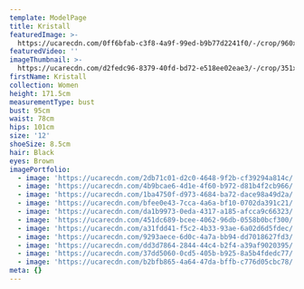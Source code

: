 ```yaml
---
template: ModelPage
title: Kristall
featuredImage: >-
  https://ucarecdn.com/0ff6bfab-c3f8-4a9f-99ed-b9b77d2241f0/-/crop/960x364/0,0/-/preview/
featuredVideo: ''
imageThumbnail: >-
  https://ucarecdn.com/d2fedc96-8379-40fd-bd72-e518ee02eae3/-/crop/351x383/51,11/-/preview/
firstName: Kristall
collection: Women
height: 171.5cm
measurementType: bust
bust: 95cm
waist: 78cm
hips: 101cm
size: '12'
shoeSize: 8.5cm
hair: Black
eyes: Brown
imagePortfolio:
  - image: 'https://ucarecdn.com/2db71c01-d2c0-4648-9f2b-cf39294a814c/'
  - image: 'https://ucarecdn.com/4b9bcae6-4d1e-4f60-b972-d81b4f2cb966/'
  - image: 'https://ucarecdn.com/1ba4750f-d973-4684-ba72-dace98a49d2a/'
  - image: 'https://ucarecdn.com/bfee0e43-7cca-4a6a-bf10-0702da391c21/'
  - image: 'https://ucarecdn.com/da1b9973-0eda-4317-a185-afcca9c66323/'
  - image: 'https://ucarecdn.com/451dc689-bcee-4062-96db-0558b0bcf300/'
  - image: 'https://ucarecdn.com/a31fdd41-f5c2-4b33-93ae-6a02d6d5fdec/'
  - image: 'https://ucarecdn.com/9293aece-6d0c-4a7a-bb94-dd7018627fd3/'
  - image: 'https://ucarecdn.com/dd3d7864-2844-44c4-b2f4-a39af9020395/'
  - image: 'https://ucarecdn.com/37dd5060-0cd5-405b-b925-8a5b4fdedc77/'
  - image: 'https://ucarecdn.com/b2bfb865-4a64-47da-bffb-c776d05cbc78/'
meta: {}
---
```


